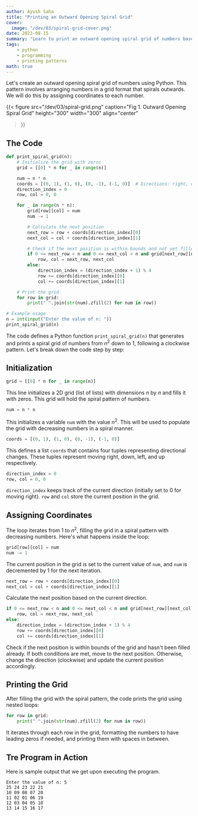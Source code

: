 ```yaml
---
author: Ayush Saha
title: "Printing an Outward Opening Spiral Grid"
cover:
  image: "/dev/03/spiral-grid-cover.png"
date: 2023-08-15
summary: "Learn to print an outward opening spiral grid of numbers based on user input."
tags:
    - python
    - programming
    - printing patterns
math: true
---
```


Let's create an outward opening spiral grid of numbers using Python. This pattern involves arranging numbers in a grid format that spirals outwards. We will do this by assigning coordinates to each number.

{{< figure
  src="/dev/03/spiral-grid.png"
  caption="Fig 1. Outward Opening Spiral Grid"
  height="300"
  width="300"
  align="center"
>}}

## The Code

```python
def print_spiral_grid(n):
    # Initialize the grid with zeros
    grid = [[0] * n for _ in range(n)]

    num = n * n
    coords = [(0, 1), (1, 0), (0, -1), (-1, 0)]  # Directions: right, down, left, up
    direction_index = 0
    row, col = 0, 0

    for _ in range(n * n):
        grid[row][col] = num
        num -= 1

        # Calculate the next position
        next_row = row + coords[direction_index][0]
        next_col = col + coords[direction_index][1]

        # Check if the next position is within bounds and not yet filled
        if 0 <= next_row < n and 0 <= next_col < n and grid[next_row][next_col] == 0:
            row, col = next_row, next_col
        else:
            direction_index = (direction_index + 1) % 4
            row += coords[direction_index][0]
            col += coords[direction_index][1]

    # Print the grid
    for row in grid:
        print(" ".join(str(num).zfill(2) for num in row))

# Example usage
n = int(input("Enter the value of n: "))
print_spiral_grid(n)
```

The code defines a Python function `print_spiral_grid(n)` that generates and prints a spiral grid of numbers from $n^2$ down to 1, following a clockwise pattern. Let's break down the code step by step:

## Initialization

```python
grid = [[0] * n for _ in range(n)]
```

This line initializes a 2D grid (list of lists) with dimensions $n$ by $n$ and fills it with zeros. This grid will hold the spiral pattern of numbers.

```python
num = n * n
```

This initializes a variable `num` with the value $n^2$. This will be used to populate the grid with decreasing numbers in a spiral manner.

```python
coords = [(0, 1), (1, 0), (0, -1), (-1, 0)]
```

This defines a list `coords` that contains four tuples representing directional changes. These tuples represent moving right, down, left, and up respectively.

```python
direction_index = 0
row, col = 0, 0
```

`direction_index` keeps track of the current direction (initially set to 0 for moving right). `row` and `col` store the current position in the grid.

## Assigning Coordinates

The loop iterates from 1 to $n^2$, filling the grid in a spiral pattern with decreasing numbers. Here's what happens inside the loop:

```python
grid[row][col] = num
num -= 1
```

The current position in the grid is set to the current value of `num`, and `num` is decremented by 1 for the next iteration.

```python
next_row = row + coords[direction_index][0]
next_col = col + coords[direction_index][1]
```

Calculate the next position based on the current direction.

```python
if 0 <= next_row < n and 0 <= next_col < n and grid[next_row][next_col] == 0:
    row, col = next_row, next_col
else:
    direction_index = (direction_index + 1) % 4
    row += coords[direction_index][0]
    col += coords[direction_index][1]
```

Check if the next position is within bounds of the grid and hasn't been filled already. If both conditions are met, move to the next position. Otherwise, change the direction (clockwise) and update the current position accordingly.


## Printing the Grid

After filling the grid with the spiral pattern, the code prints the grid using nested loops:

```python
for row in grid:
    print(" ".join(str(num).zfill(2) for num in row))
```

It iterates through each row in the grid, formatting the numbers to have leading zeros if needed, and printing them with spaces in between.

## Tre Program in Action

Here is sample output that we get upon executing the program.

```console
Enter the value of n: 5
25 24 23 22 21
10 09 08 07 20
11 02 01 06 19
12 03 04 05 18
13 14 15 16 17
```